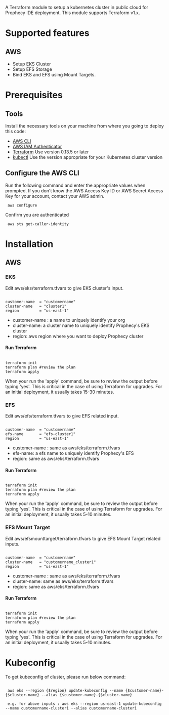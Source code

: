 A Terraform module to setup a kubernetes cluster in public cloud for Prophecy IDE deployment. This module supports Terraform v1.x.

# Supported features
## AWS
- Setup EKS Cluster
- Setup EFS Storage
- Bind EKS and EFS using Mount Targets.

# Prerequisites
## Tools
Install the necessary tools on your machine from where you going to deploy this code:
- [AWS CLI](https://docs.aws.amazon.com/cli/latest/userguide/cli-chap-install.html)
- [AWS IAM Authenticator](https://docs.aws.amazon.com/eks/latest/userguide/install-aws-iam-authenticator.html)
- [Terraform](https://www.terraform.io/downloads.html?_ga=2.200237742.12622995.1644315917-895589725.1644315917) Use version 0.13.5 or later
- [kubectl](https://kubernetes.io/docs/tasks/tools/install-kubectl/) Use the version appropriate for your Kubernetes cluster version

## Configure the AWS CLI
Run the following command and enter the appropriate values when prompted. If you don't know the AWS Access Key ID or AWS Secret Access Key for your account, contact your AWS admin.

<pre><code> aws configure </code></pre>

Confirm you are authenticated

<pre><code> aws sts get-caller-identity </code></pre>

# Installation
## AWS
### EKS
Edit aws/eks/terraform.tfvars to give EKS cluster's input. 
<pre><code>  
customer-name  = "customername"
cluster-name   = "cluster1"
region         = "us-east-1"
</code></pre>

- customer-name : a name to uniquely identify your org
- cluster-name: a cluster name to uniquely identify Prophecy's EKS cluster
- region: aws region where you want to deploy Prophecy cluster

#### Run Terraform
<pre><code>  
terraform init
terraform plan #review the plan
terraform apply
</code></pre>

When your run the 'apply' command, be sure to review the output before typing 'yes'. This is critical in the case of using Terraform for upgrades. For an initial deployment, it usually takes 15-30 minutes. 

### EFS
Edit aws/efs/terraform.tfvars to give EFS related input. 
<pre><code>  
customer-name  = "customername"
efs-name       = "efs-cluster1"
region         = "us-east-1"
</code></pre>

- customer-name : same as aws/eks/terraform.tfvars
- efs-name: a efs name to uniquely identify Prophecy's EFS
- region: same as aws/eks/terraform.tfvars

#### Run Terraform
<pre><code>  
terraform init
terraform plan #review the plan
terraform apply
</code></pre>

When your run the 'apply' command, be sure to review the output before typing 'yes'. This is critical in the case of using Terraform for upgrades. For an initial deployment, it usually takes 5-10 minutes. 

### EFS Mount Target
Edit aws/efsmounttarget/terraform.tfvars to give EFS Mount Target related inputs. 
<pre><code>  
customer-name  = "customername"
cluster-name   = "customername_cluster1"
region         = "us-east-1"
</code></pre>

- customer-name : same as aws/eks/terraform.tfvars
- cluster-name: same as aws/eks/terraform.tfvars
- region: same as aws/eks/terraform.tfvars

#### Run Terraform
<pre><code>  
terraform init
terraform plan #review the plan
terraform apply
</code></pre>

When your run the 'apply' command, be sure to review the output before typing 'yes'. This is critical in the case of using Terraform for upgrades. For an initial deployment, it usually takes 5-10 minutes. 

# Kubeconfig
To get kubeconfig of cluster, please run below command:
<pre><code>  
 aws eks --region {$region} update-kubeconfig --name {$customer-name}-{$cluster-name} --alias {$customer-name}-{$cluster-name}
 
 e.g. for above inputs : aws eks --region us-east-1 update-kubeconfig --name customername-cluster1 --alias customername-cluster1
</code></pre>

